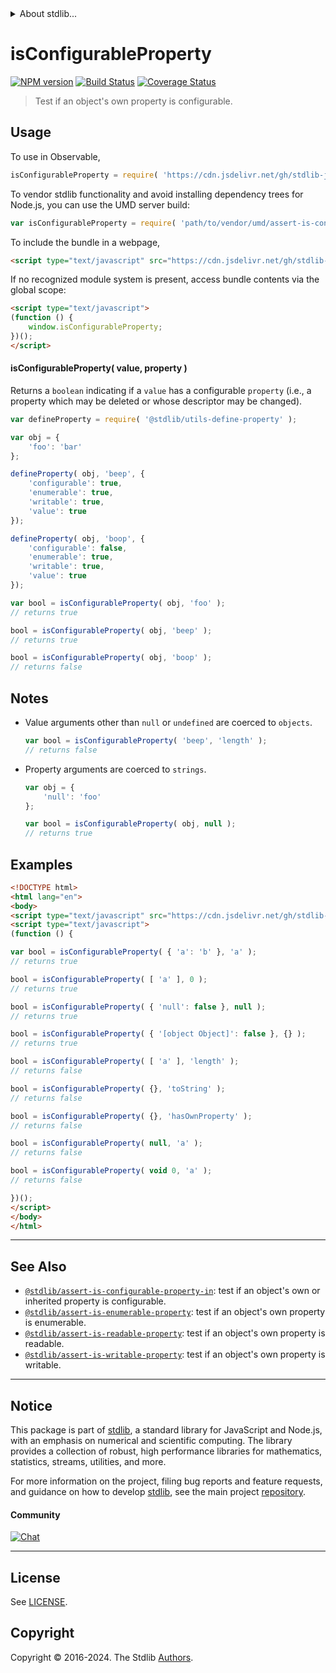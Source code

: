 <!--

@license Apache-2.0

Copyright (c) 2018 The Stdlib Authors.

Licensed under the Apache License, Version 2.0 (the "License");
you may not use this file except in compliance with the License.
You may obtain a copy of the License at

   http://www.apache.org/licenses/LICENSE-2.0

Unless required by applicable law or agreed to in writing, software
distributed under the License is distributed on an "AS IS" BASIS,
WITHOUT WARRANTIES OR CONDITIONS OF ANY KIND, either express or implied.
See the License for the specific language governing permissions and
limitations under the License.

-->


<details>
  <summary>
    About stdlib...
  </summary>
  <p>We believe in a future in which the web is a preferred environment for numerical computation. To help realize this future, we've built stdlib. stdlib is a standard library, with an emphasis on numerical and scientific computation, written in JavaScript (and C) for execution in browsers and in Node.js.</p>
  <p>The library is fully decomposable, being architected in such a way that you can swap out and mix and match APIs and functionality to cater to your exact preferences and use cases.</p>
  <p>When you use stdlib, you can be absolutely certain that you are using the most thorough, rigorous, well-written, studied, documented, tested, measured, and high-quality code out there.</p>
  <p>To join us in bringing numerical computing to the web, get started by checking us out on <a href="https://github.com/stdlib-js/stdlib">GitHub</a>, and please consider <a href="https://opencollective.com/stdlib">financially supporting stdlib</a>. We greatly appreciate your continued support!</p>
</details>

# isConfigurableProperty

[![NPM version][npm-image]][npm-url] [![Build Status][test-image]][test-url] [![Coverage Status][coverage-image]][coverage-url] <!-- [![dependencies][dependencies-image]][dependencies-url] -->

> Test if an object's own property is configurable.



<section class="usage">

## Usage

To use in Observable,

```javascript
isConfigurableProperty = require( 'https://cdn.jsdelivr.net/gh/stdlib-js/assert-is-configurable-property@umd/browser.js' )
```

To vendor stdlib functionality and avoid installing dependency trees for Node.js, you can use the UMD server build:

```javascript
var isConfigurableProperty = require( 'path/to/vendor/umd/assert-is-configurable-property/index.js' )
```

To include the bundle in a webpage,

```html
<script type="text/javascript" src="https://cdn.jsdelivr.net/gh/stdlib-js/assert-is-configurable-property@umd/browser.js"></script>
```

If no recognized module system is present, access bundle contents via the global scope:

```html
<script type="text/javascript">
(function () {
    window.isConfigurableProperty;
})();
</script>
```

#### isConfigurableProperty( value, property )

Returns a `boolean` indicating if a `value` has a configurable `property` (i.e., a property which may be deleted or whose descriptor may be changed).

<!-- eslint-disable no-restricted-syntax -->

```javascript
var defineProperty = require( '@stdlib/utils-define-property' );

var obj = {
    'foo': 'bar'
};

defineProperty( obj, 'beep', {
    'configurable': true,
    'enumerable': true,
    'writable': true,
    'value': true
});

defineProperty( obj, 'boop', {
    'configurable': false,
    'enumerable': true,
    'writable': true,
    'value': true
});

var bool = isConfigurableProperty( obj, 'foo' );
// returns true

bool = isConfigurableProperty( obj, 'beep' );
// returns true

bool = isConfigurableProperty( obj, 'boop' );
// returns false
```

</section>

<!-- /.usage -->

<section class="notes">

## Notes

-   Value arguments other than `null` or `undefined` are coerced to `objects`.

    ```javascript
    var bool = isConfigurableProperty( 'beep', 'length' );
    // returns false
    ```

-   Property arguments are coerced to `strings`.

    ```javascript
    var obj = {
        'null': 'foo'
    };

    var bool = isConfigurableProperty( obj, null );
    // returns true
    ```

</section>

<!-- /.notes -->

<section class="examples">

## Examples

<!-- eslint-disable object-curly-newline -->

<!-- eslint no-undef: "error" -->

```html
<!DOCTYPE html>
<html lang="en">
<body>
<script type="text/javascript" src="https://cdn.jsdelivr.net/gh/stdlib-js/assert-is-configurable-property@umd/browser.js"></script>
<script type="text/javascript">
(function () {

var bool = isConfigurableProperty( { 'a': 'b' }, 'a' );
// returns true

bool = isConfigurableProperty( [ 'a' ], 0 );
// returns true

bool = isConfigurableProperty( { 'null': false }, null );
// returns true

bool = isConfigurableProperty( { '[object Object]': false }, {} );
// returns true

bool = isConfigurableProperty( [ 'a' ], 'length' );
// returns false

bool = isConfigurableProperty( {}, 'toString' );
// returns false

bool = isConfigurableProperty( {}, 'hasOwnProperty' );
// returns false

bool = isConfigurableProperty( null, 'a' );
// returns false

bool = isConfigurableProperty( void 0, 'a' );
// returns false

})();
</script>
</body>
</html>
```

</section>

<!-- /.examples -->

<!-- Section for related `stdlib` packages. Do not manually edit this section, as it is automatically populated. -->

<section class="related">

* * *

## See Also

-   <span class="package-name">[`@stdlib/assert-is-configurable-property-in`][@stdlib/assert/is-configurable-property-in]</span><span class="delimiter">: </span><span class="description">test if an object's own or inherited property is configurable.</span>
-   <span class="package-name">[`@stdlib/assert-is-enumerable-property`][@stdlib/assert/is-enumerable-property]</span><span class="delimiter">: </span><span class="description">test if an object's own property is enumerable.</span>
-   <span class="package-name">[`@stdlib/assert-is-readable-property`][@stdlib/assert/is-readable-property]</span><span class="delimiter">: </span><span class="description">test if an object's own property is readable.</span>
-   <span class="package-name">[`@stdlib/assert-is-writable-property`][@stdlib/assert/is-writable-property]</span><span class="delimiter">: </span><span class="description">test if an object's own property is writable.</span>

</section>

<!-- /.related -->

<!-- Section for all links. Make sure to keep an empty line after the `section` element and another before the `/section` close. -->


<section class="main-repo" >

* * *

## Notice

This package is part of [stdlib][stdlib], a standard library for JavaScript and Node.js, with an emphasis on numerical and scientific computing. The library provides a collection of robust, high performance libraries for mathematics, statistics, streams, utilities, and more.

For more information on the project, filing bug reports and feature requests, and guidance on how to develop [stdlib][stdlib], see the main project [repository][stdlib].

#### Community

[![Chat][chat-image]][chat-url]

---

## License

See [LICENSE][stdlib-license].


## Copyright

Copyright &copy; 2016-2024. The Stdlib [Authors][stdlib-authors].

</section>

<!-- /.stdlib -->

<!-- Section for all links. Make sure to keep an empty line after the `section` element and another before the `/section` close. -->

<section class="links">

[npm-image]: http://img.shields.io/npm/v/@stdlib/assert-is-configurable-property.svg
[npm-url]: https://npmjs.org/package/@stdlib/assert-is-configurable-property

[test-image]: https://github.com/stdlib-js/assert-is-configurable-property/actions/workflows/test.yml/badge.svg?branch=v0.2.0
[test-url]: https://github.com/stdlib-js/assert-is-configurable-property/actions/workflows/test.yml?query=branch:v0.2.0

[coverage-image]: https://img.shields.io/codecov/c/github/stdlib-js/assert-is-configurable-property/main.svg
[coverage-url]: https://codecov.io/github/stdlib-js/assert-is-configurable-property?branch=main

<!--

[dependencies-image]: https://img.shields.io/david/stdlib-js/assert-is-configurable-property.svg
[dependencies-url]: https://david-dm.org/stdlib-js/assert-is-configurable-property/main

-->

[chat-image]: https://img.shields.io/gitter/room/stdlib-js/stdlib.svg
[chat-url]: https://app.gitter.im/#/room/#stdlib-js_stdlib:gitter.im

[stdlib]: https://github.com/stdlib-js/stdlib

[stdlib-authors]: https://github.com/stdlib-js/stdlib/graphs/contributors

[umd]: https://github.com/umdjs/umd
[es-module]: https://developer.mozilla.org/en-US/docs/Web/JavaScript/Guide/Modules

[deno-url]: https://github.com/stdlib-js/assert-is-configurable-property/tree/deno
[deno-readme]: https://github.com/stdlib-js/assert-is-configurable-property/blob/deno/README.md
[umd-url]: https://github.com/stdlib-js/assert-is-configurable-property/tree/umd
[umd-readme]: https://github.com/stdlib-js/assert-is-configurable-property/blob/umd/README.md
[esm-url]: https://github.com/stdlib-js/assert-is-configurable-property/tree/esm
[esm-readme]: https://github.com/stdlib-js/assert-is-configurable-property/blob/esm/README.md
[branches-url]: https://github.com/stdlib-js/assert-is-configurable-property/blob/main/branches.md

[stdlib-license]: https://raw.githubusercontent.com/stdlib-js/assert-is-configurable-property/main/LICENSE

<!-- <related-links> -->

[@stdlib/assert/is-configurable-property-in]: https://github.com/stdlib-js/assert-is-configurable-property-in/tree/umd

[@stdlib/assert/is-enumerable-property]: https://github.com/stdlib-js/assert-is-enumerable-property/tree/umd

[@stdlib/assert/is-readable-property]: https://github.com/stdlib-js/assert-is-readable-property/tree/umd

[@stdlib/assert/is-writable-property]: https://github.com/stdlib-js/assert-is-writable-property/tree/umd

<!-- </related-links> -->

</section>

<!-- /.links -->
